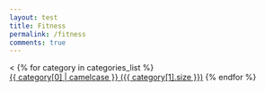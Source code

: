 ```yaml
---
layout: test
title: Fitness
permalink: /fitness
comments: true
---
```


<
 {% for category in categories_list %}                        
                    <a href="{{site.baseurl}}/categories#{{ category[0] | url_escape | strip | replace: ' ', '-' }}">{{ category[0] | camelcase }} ({{ category[1].size }})</a>
                {% endfor %}
 >
